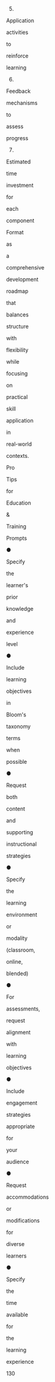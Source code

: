 5)
 
Application
 
activities
 
to
 
reinforce
 
learning
 
6)
 
Feedback
 
mechanisms
 
to
 
assess
 
progress
 
7)
 
Estimated
 
time
 
investment
 
for
 
each
 
component
 
 
Format
 
as
 
a
 
comprehensive
 
development
 
roadmap
 
that
 
balances
 
structure
 
with
 
flexibility
 
while
 
focusing
 
on
 
practical
 
skill
 
application
 
in
 
real-world
 
contexts.
 
 
Pro
 
Tips
 
for
 
Education
 
&
 
Training
 
Prompts
 
●
 
Specify
 
the
 
learner's
 
prior
 
knowledge
 
and
 
experience
 
level
 
●
 
Include
 
learning
 
objectives
 
in
 
Bloom's
 
taxonomy
 
terms
 
when
 
possible
 
●
 
Request
 
both
 
content
 
and
 
supporting
 
instructional
 
strategies
 
●
 
Specify
 
the
 
learning
 
environment
 
or
 
modality
 
(classroom,
 
online,
 
blended)
 
●
 
For
 
assessments,
 
request
 
alignment
 
with
 
learning
 
objectives
 
●
 
Include
 
engagement
 
strategies
 
appropriate
 
for
 
your
 
audience
 
●
 
Request
 
accommodations
 
or
 
modifications
 
for
 
diverse
 
learners
 
●
 
Specify
 
the
 
time
 
available
 
for
 
the
 
learning
 
experience
 
 
 
 
 
130
 
 